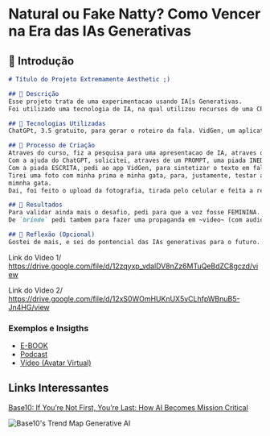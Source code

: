 # Natural ou Fake Natty? Como Vencer na Era das IAs Generativas

## 🚀 Introdução


```markdown
# Título do Projeto Extremamente Aesthetic ;)

## 📒 Descrição
Esse projeto trata de uma experimentacao usando IA[s Generativas.
Foi utilizado uma tecnologia de IA, na qual utilizou recursos de uma CPU de um aparelho celular da Xiaomi Redmi 11S, para ~rendeterizar~ uma foto estatica em um video.

## 🤖 Tecnologias Utilizadas
ChatGPt, 3.5 gratuito, para gerar o roteiro da fala. VidGen, um aplicativo de animacao de IA, criando avatares e uma cpu do aparelho Redmi 11S

## 🧐 Processo de Criação
Atraves do curso, fiz a pesquisa para uma apresentacao de IA, atraves de uma foto estatica em que se transformou em um video curto.
Com a ajuda do ChatGPT, solicitei, atraves de um PROMPT, uma piada INEDITA, de papagaio.
Com a piada ESCRITA, pedi ao app VidGen, para sintetizar o texto em fala.
Tirei uma foto com minha prima e minha gata, para, justamente, testar a habilidade de uma IA em destacar um rosto especifico, no caso o meu, deixando de lado a minha prima e a
mimnha gata.
Dai, foi feito o upload da fotografia, tirada pelo celular e feita a rendenterizacao, utilizando parte da memoria e a grande parte da CPU do celular.

## 🚀 Resultados
Para validar ainda mais o desafio, pedi para que a voz fosse FEMININA. E saiu meu rosto com movimentos de labios, sincronizados, contando uma piada INEDITA de papagaio.
De `brinde` pedi tambem para fazer uma propaganda em ~video~ (com audio, e claro), para um colega de servico, de um `santinho` para uma campanha de Conselho tutular.

## 💭 Reflexão (Opcional)
Gostei de mais, e sei do pontencial das IAs generativas para o futuro.
```

Link do Video 1/
https://drive.google.com/file/d/12zqyxp_vdalDV8nZz6MTuQeBdZC8gczd/view

Link do Video 2/
https://drive.google.com/file/d/12xS0WOmHUKnUX5yCLhfpWBnuB5-Jn4HG/view

### Exemplos e Insigths

- [E-BOOK](/exemplos/E-BOOK.md)
- [Podcast](/exemplos/PODCAST.md)
- [Vídeo (Avatar Virtual)](/exemplos/VIDEO.md)

## Links Interessantes

[Base10: If You’re Not First, You’re Last: How AI Becomes Mission Critical](https://base10.vc/post/generative-ai-mission-critical/)

![Base10's Trend Map Generative AI](https://github.com/digitalinnovationone/lab-natty-or-not/assets/730492/f4df26e8-f8f7-4419-8252-c69d73ea930c)
